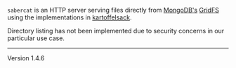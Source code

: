 `sabercat` is an HTTP server serving files directly from [MongoDB's][1]
[GridFS][2] using the implementations in [kartoffelsack][3].

Directory listing has not been implemented due to security
concerns in our particular use case.

[1]: http://www.mongodb.org/
[2]: http://www.mongodb.org/display/DOCS/GridFS
[3]: http://github.com/voxelbrain/kartoffelsack
---
Version 1.4.6
